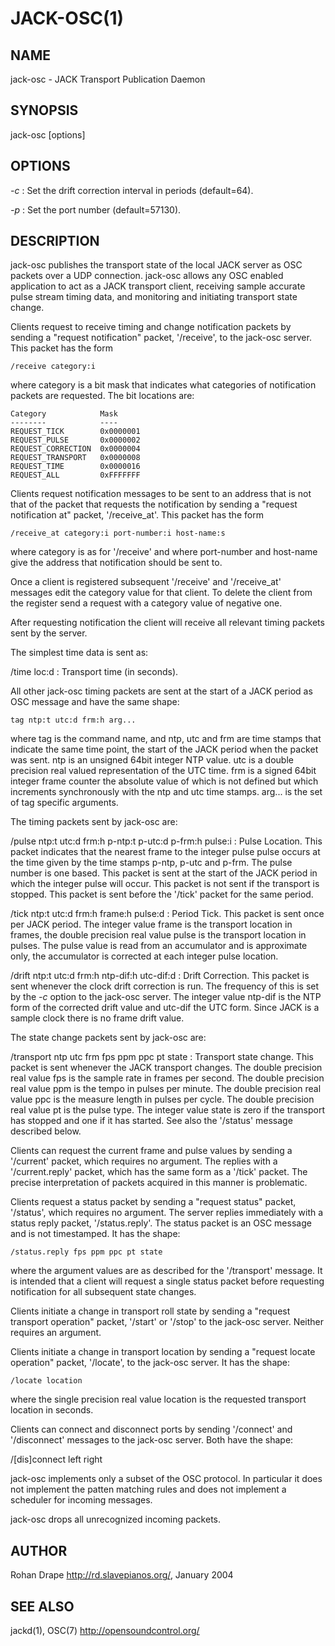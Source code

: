 JACK-OSC(1)
===========

NAME
----
jack-osc - JACK Transport Publication Daemon

SYNOPSIS
--------
jack-osc [options]

OPTIONS
-------
*-c*
:   Set the drift correction interval in periods (default=64).

*-p*
:   Set the port number (default=57130).

DESCRIPTION
-----------
jack-osc publishes the transport state of the local JACK server as OSC
packets over a UDP connection.  jack-osc allows any OSC enabled
application to act as a JACK transport client, receiving sample
accurate pulse stream timing data, and monitoring and initiating
transport state change.

Clients request to receive timing and change notification packets by
sending a "request notification" packet, '/receive', to the jack-osc
server.  This packet has the form

    /receive category:i

where category is a bit mask that indicates what categories of
notification packets are requested.  The bit locations are:

    Category            Mask
    --------            ----
    REQUEST_TICK        0x0000001
    REQUEST_PULSE       0x0000002
    REQUEST_CORRECTION  0x0000004
    REQUEST_TRANSPORT   0x0000008
    REQUEST_TIME        0x0000016
    REQUEST_ALL         0xFFFFFFF

Clients request notification messages to be sent to an address that is
not that of the packet that requests the notification by sending a
"request notification at" packet, '/receive_at'.  This packet has the
form

    /receive_at category:i port-number:i host-name:s

where category is as for '/receive' and where port-number and
host-name give the address that notification should be sent to.

Once a client is registered subsequent '/receive' and '/receive_at'
messages edit the category value for that client.  To delete the
client from the register send a request with a category value of
negative one.

After requesting notification the client will receive all relevant
timing packets sent by the server.

The simplest time data is sent as:

/time loc:d
:   Transport time (in seconds).

All other jack-osc timing packets are
sent at the start of a JACK period as OSC message and have the same
shape:

    tag ntp:t utc:d frm:h arg...

where tag is the command name, and ntp, utc and frm are time stamps
that indicate the same time point, the start of the JACK period when
the packet was sent.  ntp is an unsigned 64bit integer NTP value.  utc
is a double precision real valued representation of the UTC time.  frm
is a signed 64bit integer frame counter the absolute value of which is
not defined but which increments synchronously with the ntp and utc
time stamps.  arg...  is the set of tag specific arguments.

The timing packets sent by jack-osc are:

/pulse ntp:t utc:d frm:h p-ntp:t p-utc:d p-frm:h pulse:i
:   Pulse Location.  This packet indicates that the nearest frame to
    the integer pulse pulse occurs at the time given by the time
    stamps p-ntp, p-utc and p-frm.  The pulse number is one based.
    This packet is sent at the start of the JACK period in which the
    integer pulse will occur.  This packet is not sent if the
    transport is stopped.  This packet is sent before the '/tick'
    packet for the same period.

/tick ntp:t utc:d frm:h frame:h pulse:d
:   Period Tick.  This packet is sent once per JACK period.  The
    integer value frame is the transport location in frames, the
    double precision real value pulse is the transport location in
    pulses.  The pulse value is read from an accumulator and is
    approximate only, the accumulator is corrected at each integer
    pulse location.

/drift ntp:t utc:d frm:h ntp-dif:h utc-dif:d
:   Drift Correction.  This packet is sent whenever the clock drift
    correction is run.  The frequency of this is set by the *-c*
    option to the jack-osc server.  The integer value ntp-dif is the
    NTP form of the corrected drift value and utc-dif the UTC form.
    Since JACK is a sample clock there is no frame drift value.

The state change packets sent by jack-osc are:

/transport ntp utc frm fps ppm ppc pt state
:   Transport state change.  This packet is sent whenever the JACK
    transport changes.  The double precision real value fps is the
    sample rate in frames per second.  The double precision real value
    ppm is the tempo in pulses per minute.  The double precision real
    value ppc is the measure length in pulses per cycle.  The double
    precision real value pt is the pulse type.  The integer value
    state is zero if the transport has stopped and one if it has
    started.  See also the '/status' message described below.

Clients can request the current frame and pulse values by sending a
'/current' packet, which requires no argument.  The replies with a
'/current.reply' packet, which has the same form as a '/tick' packet.
The precise interpretation of packets acquired in this manner is
problematic.

Clients request a status packet by sending a "request status" packet,
'/status', which requires no argument.  The server replies immediately
with a status reply packet, '/status.reply'.  The status packet is an
OSC message and is not timestamped.  It has the shape:

    /status.reply fps ppm ppc pt state

where the argument values are as described for the '/transport'
message.  It is intended that a client will request a single status
packet before requesting notification for all subsequent state
changes.

Clients initiate a change in transport roll state by sending a
"request transport operation" packet, '/start' or '/stop' to the
jack-osc server.  Neither requires an argument.

Clients initiate a change in transport location by sending a "request
locate operation" packet, '/locate', to the jack-osc server.  It has
the shape:

    /locate location

where the single precision real value location is the requested
transport location in seconds.

Clients can connect and disconnect ports by sending '/connect' and
'/disconnect' messages to the jack-osc server.  Both have the shape:

   /[dis]connect left right

jack-osc implements only a subset of the OSC protocol.  In particular
it does not implement the patten matching rules and does not implement
a scheduler for incoming messages.

jack-osc drops all unrecognized incoming packets.

AUTHOR
------
Rohan Drape <http://rd.slavepianos.org/>, January 2004

SEE ALSO
--------
jackd(1), OSC(7) <http://opensoundcontrol.org/>
